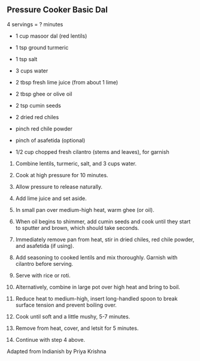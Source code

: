 ## Pressure Cooker Basic Dal

4 servings = ? minutes

* 1 cup masoor dal (red lentils)
* 1 tsp ground turmeric
* 1 tsp salt
* 3 cups water
* 2 tbsp fresh lime juice (from about 1 lime)

* 2 tbsp ghee or olive oil
* 2 tsp cumin seeds
* 2 dried red chiles
* pinch red chile powder
* pinch of asafetida (optional)
* 1/2 cup chopped fresh cilantro (stems and leaves), for garnish

1. Combine lentils, turmeric, salt, and 3 cups water.
2. Cook at high pressure for 10 minutes.
3. Allow pressure to release naturally.
4. Add lime juice and set aside.
5. In small pan over medium-high heat, warm ghee (or oil).
6. When oil begins to shimmer, add cumin seeds and cook until they start to sputter and brown, which should take seconds.
7. Immediately remove pan from heat, stir in dried chiles, red chile powder, and asafetida (if using).
8. Add seasoning to cooked lentils and mix thoroughly. Garnish with cilantro before serving.
9. Serve with rice or roti.

1. Alternatively, combine in large pot over high heat and bring to boil.
2. Reduce heat to medium-high, insert long-handled spoon to break surface tension and prevent boiling over.
3. Cook until soft and a little mushy, 5-7 minutes.
4. Remove from heat, cover, and letsit for 5 minutes.
5. Continue with step 4 above.

Adapted from Indianish by Priya Krishna
